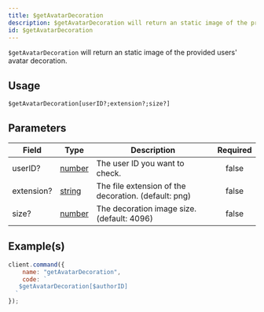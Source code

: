 ```yaml
---
title: $getAvatarDecoration
description: $getAvatarDecoration will return an static image of the provided users' avatar decoration
id: $getAvatarDecoration
---
```


`$getAvatarDecoration` will return an static image of the provided users' avatar decoration.

## Usage

```aoi
$getAvatarDecoration[userID?;extension?;size?]
```

## Parameters

| Field               | Type                                                                                                | Description                                                         | Required  |
| ------------------- | --------------------------------------------------------------------------------------------------- | ------------------------------------------------------------------- | :-------: |
| userID?             | [number](https://developer.mozilla.org/en-US/docs/Web/JavaScript/Reference/Global_Objects/Number)   | The user ID you want to check.                                      |   false   |
| extension?          | [string](https://developer.mozilla.org/en-US/docs/Web/JavaScript/Reference/Global_Objects/String)   | The file extension of the decoration. (default: png)               |   false   |
| size?               | [number](https://developer.mozilla.org/en-US/docs/Web/JavaScript/Reference/Global_Objects/Number)   | The decoration image size. (default: 4096)                          |   false   |


## Example(s)


```javascript
client.command({
    name: "getAvatarDecoration",
    code: `
   $getAvatarDecoration[$authorID]
  `
});
```


